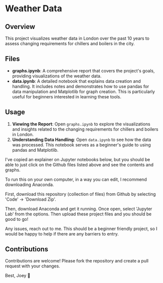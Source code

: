 # Weather Data

## Overview
This project visualizes weather data in London over the past 10 years to assess changing requirements for chillers and boilers in the city.

## Files
- **graphs.ipynb**: A comprehensive report that covers the project's goals, providing visualizations of the weather data.
- **data.ipynb**: A detailed notebook that explains data creation and handling. It includes notes and demonstrates how to use pandas for data manipulation and Matplotlib for graph creation. This is particularly useful for beginners interested in learning these tools.

## Usage
1. **Viewing the Report**: Open `graphs.ipynb` to explore the visualizations and insights related to the changing requirements for chillers and boilers in London.
2. **Understanding Data Handling**: Open `data.ipynb` to see how the data was processed. This notebook serves as a beginner's guide to using pandas and Matplotlib.

I've copied an explainer on Jupyter notebooks below, but you should be able to just click on the Github files listed above and see the contents and graphs.

To run this on your own computer, in a way you can edit, I recommend downloading Anaconda. 

First, download this repository (collection of files) from Github by selecting 'Code' -> 'Download Zip'.

Then, download Anaconda and get it running. Once open, select 'Jupyter Lab' from the options. Then upload these project files and you should be good to go!

Any issues, reach out to me. This should be a beginner friendly project, so I would be happy to help if there are any barriers to entry.

## Contributions
Contributions are welcome! Please fork the repository and create a pull request with your changes.

Best, Joey 🚀